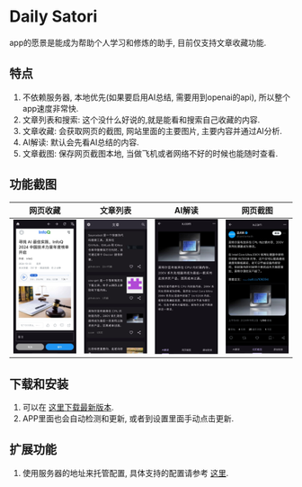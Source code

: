 # Daily Satori

app的愿景是能成为帮助个人学习和修炼的助手, 目前仅支持文章收藏功能.

## 特点

1. 不依赖服务器, 本地优先(如果要启用AI总结, 需要用到openai的api), 所以整个app速度非常快.
2. 文章列表和搜索: 这个没什么好说的,就是能看和搜索自己收藏的内容.
3. 文章收藏: 会获取网页的截图, 网站里面的主要图片, 主要内容并通过AI分析.
4. AI解读: 默认会先看AI总结的内容.
5. 文章截图: 保存网页截图本地, 当做飞机或者网络不好的时候也能随时查看.

## 功能截图

| 网页收藏 | 文章列表 | AI解读 | 网页截图 |
|----------|----------|--------|----------|
| [![网页收藏](docs/images/网页收藏.jpg)](docs/images/网页收藏.jpg) | [![文章列表](docs/images/文章列表.jpg)](docs/images/文章列表.jpg) | [![AI解读](docs/images/AI解读.jpg)](docs/images/AI解读.jpg) | [![网页截图](docs/images/网页截图.jpg)](docs/images/网页截图.jpg) |

## 下载和安装

1. 可以在 [这里下载最新版本](https://github.com/SatoriTours/Daily/releases/latest).
2. APP里面也会自动检测和更新, 或者到设置里面手动点击更新.

## 扩展功能

1. 使用服务器的地址来托管配置, 具体支持的配置请参考 [这里](https://github.com/SatoriTours/plugin).
